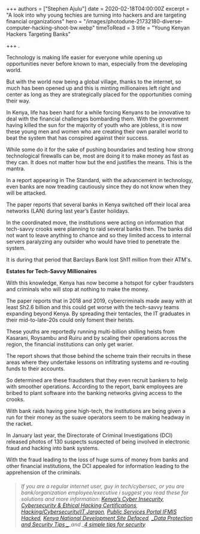 +++
authors = ["Stephen Ajulu"]
date = 2020-02-18T04:00:00Z
excerpt = "A look into why young techies are turning into hackers and are targeting financial organizations"
hero = "/images/photodune-21732180-diverse-computer-hacking-shoot-bw.webp"
timeToRead = 3
title = "Young Kenyan Hackers Targeting Banks"

+++
.

Technology is making life easier for everyone while opening up opportunities never before known to man, especially from the developing world.

But with the world now being a global village, thanks to the internet, so much has been opened up and this is minting millionaires left right and center as long as they are strategically placed for the opportunities coming their way.

In Kenya, life has been hard for a while forcing Kenyans to be innovative to deal with the financial challenges bombarding them. With the government having killed the sun for the majority of youth who are jobless, it is now these young men and women who are creating their own parallel world to beat the system that has conspired against their success.

While some do it for the sake of pushing boundaries and testing how strong technological firewalls can be, most are doing it to make money as fast as they can. It does not matter how but the end justifies the means. This is the mantra.

In a report appearing in The Standard, with the advancement in technology, even banks are now treading cautiously since they do not know when they will be attacked.

The paper reports that several banks in Kenya switched off their local area networks (LAN) during last year’s Easter holidays.

In the coordinated move, the institutions were acting on information that tech-savvy crooks were planning to raid several banks then. The banks did not want to leave anything to chance and so they limited access to internal servers paralyzing any outsider who would have tried to penetrate the system.

It is during that period that Barclays Bank lost Sh11 million from their ATM's.

**Estates for Tech-Savvy Millionaires**

With this knowledge, Kenya has now become a hotspot for cyber fraudsters and criminals who will stop at nothing to make the money.

The paper reports that in 2018 and 2019, cybercriminals made away with at least Sh2.6 billion and this could get worse with the tech-savvy teams expanding beyond Kenya. By spreading their tentacles, the IT graduates in their mid-to-late-20s could only foment their heists.

These youths are reportedly running multi-billion shilling heists from Kasarani, Roysambu and Ruiru and by scaling their operations across the region, the financial institutions can only get warier.

The report shows that those behind the scheme train their recruits in these areas where they undertake lessons on infiltrating systems and re-routing funds to their accounts.

So determined are these fraudsters that they even recruit bankers to help with smoother operations. According to the report, bank employees are bribed to plant software into the banking networks giving access to the crooks.

With bank raids having gone high-tech, the institutions are being given a run for their money as the suave operators seem to be making headway in the racket.

In January last year, the Directorate of Criminal Investigations (DCI) released photos of 130 suspects suspected of being involved in electronic fraud and hacking into bank systems.

With the fraud leading to the loss of huge sums of money from banks and other financial institutions, the DCI appealed for information leading to the apprehension of the criminals.

> ###### _If you are a regular internet user, guy in tech/cybersec, or you are bank/organization employee/executive i suggest you read these for solutions and more information:_ [_Kenya’s Cyber Insecurity_](https://ajulusthoughts.wordpress.com/2019/05/27/kenyas-cyber-insecurity/), [_Cybersecurity & Ethical Hacking Certifications_](https://ajulusthoughts.wordpress.com/2019/06/05/top-certifications-for-cybersecurity-and-ethical-hacking-enthusiasts/), [_Hacking/Cybersecurity/IT Jargon_](https://ajulusthoughts.wordpress.com/2019/06/07/hacker-cybersecurity-i-t-jargon-explained/), [_Public Services Portal IFMIS Hacked_](https://ajulusthoughts.wordpress.com/2019/06/03/public-services-portal-ifmis-hacked/), [_Kenya National Development Site Defaced_](https://ajulusthoughts.wordpress.com/2019/06/03/kenya-national-development-site-nditc-defaced-by-hackers/), [_Data Protection and Security Tips _](https://ajulusthoughts.wordpress.com/2020/01/27/basic-data-security/)_and _[_4 simple tips for security_](https://ajulusthoughts.wordpress.com/2020/02/14/4-simple-online-security-tips/)
>

